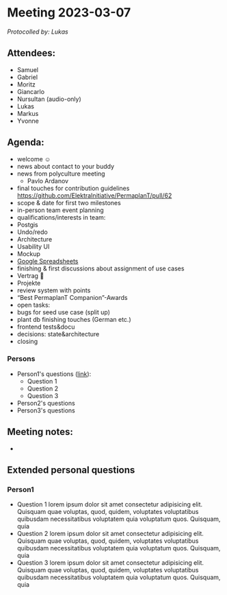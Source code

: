 # Meeting 2023-03-07

_Protocolled by: Lukas_

## Attendees:

- Samuel
- Gabriel
- Moritz
- Giancarlo
- Nursultan (audio-only)
- Lukas
- Markus
- Yvonne

## Agenda:

- welcome ☺️
- news about contact to your buddy
- news from polyculture meeting
  - Pavlo Ardanov
- final touches for contribution guidelines
  https://github.com/ElektraInitiative/PermaplanT/pull/62
- scope & date for first two milestones
- in-person team event planning
- qualifications/interests in team:
 - Postgis
 - Undo/redo
 - Architecture
 - Usability UI
 - Mockup
 - [Google Spreadsheets](https://docs.google.com/spreadsheets/d/1JzS68FWbju8po9K-e-V5-6UsUjE3YXYdynLdrWyoMFs/edit#gid=312729472)
- finishing & first discussions about assignment of use cases
- Vertrag 📜
 - Projekte
 - review system with points
 - “Best PermaplanT Companion”-Awards
- open tasks:
 - bugs for seed use case (split up)
 - plant db finishing touches (German etc.)
 - frontend tests&docu
 - decisions: state&architecture
- closing


### Persons

-   Person1's questions ([link](#person1)):
    -   Question 1
    -   Question 2
    -   Question 3
-   Person2's questions
-   Person3's questions

## Meeting notes:

-

## Extended personal questions

### Person1

-   Question 1
    lorem ipsum dolor sit amet consectetur adipisicing elit. Quisquam quae voluptas, quod, quidem, voluptates voluptatibus quibusdam necessitatibus voluptatem quia voluptatum quos. Quisquam, quia
-   Question 2
    lorem ipsum dolor sit amet consectetur adipisicing elit. Quisquam quae voluptas, quod, quidem, voluptates voluptatibus quibusdam necessitatibus voluptatem quia voluptatum quos. Quisquam, quia
-   Question 3
    lorem ipsum dolor sit amet consectetur adipisicing elit. Quisquam quae voluptas, quod, quidem, voluptates voluptatibus quibusdam necessitatibus voluptatem quia voluptatum quos. Quisquam, quia
